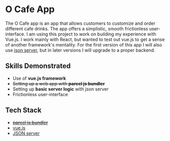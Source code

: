 # O Cafe App

The O Cafe app is an app that allows customers to customize and order different cafe drinks. The app offers a simplistic, smooth frictionless user-interface. I am using this project to work on building my experience with Vue.js. I work mainly with React, but wanted to test out vue.js to get a sense of another framework's mentality. For the first version of this app I will also use [json server](https://medium.com/codingthesmartway-com-blog/create-a-rest-api-with-json-server-36da8680136d), but in later versions I will upgrade to a proper backend.

## Skills Demonstrated
- Use of **vue.js framework**
- <s>Setting up a web app with **parcel js bundler**</s>
- Setting up **basic server logic** with json server
- Frictionless user-interface


## Tech Stack

- <s>[parcel js bundler](https://parceljs.org/)</s>
- [vue.js](https://vuejs.org/)
- [JSON server](https://medium.com/codingthesmartway-com-blog/create-a-rest-api-with-json-server-36da8680136d)